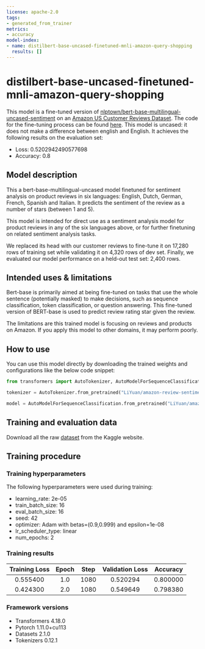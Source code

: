 ```yaml
---
license: apache-2.0
tags:
- generated_from_trainer
metrics:
- accuracy
model-index:
- name: distilbert-base-uncased-finetuned-mnli-amazon-query-shopping
  results: []
---
```


<!-- This model card has been generated automatically according to the information the Trainer had access to. You
should probably proofread and complete it, then remove this comment. -->

# distilbert-base-uncased-finetuned-mnli-amazon-query-shopping

This model is a fine-tuned version of [nlptown/bert-base-multilingual-uncased-sentiment](https://huggingface.co/nlptown/bert-base-multilingual-uncased-sentiment?text=I+like+you.+I+love+you) on an [Amazon US Customer Reviews Dataset](https://www.kaggle.com/datasets/cynthiarempel/amazon-us-customer-reviews-dataset). The code for the fine-tuning process can be found
[here](https://github.com/vanderbilt-data-science/bigdata/blob/main/06-fine-tune-BERT-on-our-dataset.ipynb). This model is uncased: it does
not make a difference between english and English.
It achieves the following results on the evaluation set:
- Loss: 0.5202942490577698
- Accuracy: 0.8

## Model description

This a bert-base-multilingual-uncased model finetuned for sentiment analysis on product reviews in six languages: English, Dutch, German, French, Spanish and Italian. It predicts the sentiment of the review as a number of stars (between 1 and 5).

This model is intended for direct use as a sentiment analysis model for product reviews in any of the six languages above, or for further finetuning on related sentiment analysis tasks.

We replaced its head with our customer reviews to fine-tune it on 17,280 rows of training set while validating it on 4,320 rows of dev set. Finally, we evaluated our model performance on a held-out test set: 2,400 rows.

## Intended uses & limitations

Bert-base is primarily aimed at being fine-tuned on tasks that use the whole sentence (potentially masked)
to make decisions, such as sequence classification, token classification, or question answering. This fine-tuned version of BERT-base is used to predict review rating star given the review.

The limitations are this trained model is focusing on reviews and products on Amazon. If you apply this model to other domains, it may perform poorly.

## How to use 

You can use this model directly by downloading the trained weights and configurations like the below code snippet:

```python
from transformers import AutoTokenizer, AutoModelForSequenceClassification

tokenizer = AutoTokenizer.from_pretrained("LiYuan/amazon-review-sentiment-analysis")

model = AutoModelForSequenceClassification.from_pretrained("LiYuan/amazon-review-sentiment-analysis")
```

## Training and evaluation data

Download all the raw [dataset](https://www.kaggle.com/datasets/cynthiarempel/amazon-us-customer-reviews-dataset) from the Kaggle website.



## Training procedure

### Training hyperparameters

The following hyperparameters were used during training:
- learning_rate: 2e-05
- train_batch_size: 16
- eval_batch_size: 16
- seed: 42
- optimizer: Adam with betas=(0.9,0.999) and epsilon=1e-08
- lr_scheduler_type: linear
- num_epochs: 2

### Training results

| Training Loss | Epoch | Step  | Validation Loss | Accuracy |
|:-------------:|:-----:|:-----:|:---------------:|:--------:|
| 0.555400        | 1.0   | 1080 | 0.520294          | 0.800000   |
| 0.424300        | 2.0   | 1080 | 0.549649          | 0.798380   |


### Framework versions

- Transformers 4.18.0
- Pytorch 1.11.0+cu113
- Datasets 2.1.0
- Tokenizers 0.12.1